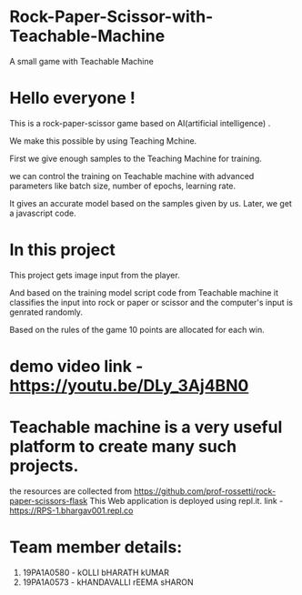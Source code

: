 # Rock-Paper-Scissor-with-Teachable-Machine
A small game with Teachable Machine


# Hello everyone !

This is a rock-paper-scissor game based on AI(artificial intelligence) .

We make this possible by using Teaching Mchine.

First we give enough samples to the Teaching Machine for training.

we can control the training on Teachable machine with advanced parameters like batch size, number of epochs, learning rate.

It gives an accurate model based on the samples given by us. Later, we get a javascript code.

# In this project

This project gets image input from the player.

And based on the training model script code from Teachable machine it classifies the input into rock or paper or scissor and the computer's input
is genrated randomly.


Based on the rules of the game 10 points are allocated for each win. 

# demo video link - https://youtu.be/DLy_3Aj4BN0

# Teachable machine is a very useful platform to create many such projects. 

the resources are collected from https://github.com/prof-rossetti/rock-paper-scissors-flask
This Web application is deployed using repl.it. link - https://RPS-1.bhargav001.repl.co

# Team member details:

1. 19PA1A0580 - kOLLI bHARATH kUMAR
2. 19PA1A0573 - kHANDAVALLI rEEMA sHARON

